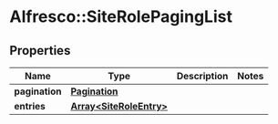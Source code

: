 # Alfresco::SiteRolePagingList

## Properties
Name | Type | Description | Notes
------------ | ------------- | ------------- | -------------
**pagination** | [**Pagination**](Pagination.md) |  | 
**entries** | [**Array&lt;SiteRoleEntry&gt;**](SiteRoleEntry.md) |  | 


